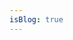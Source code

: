 ```yaml
---
isBlog: true
---
```


<Page />

<script setup>
import Page from '@/views/Hanzi/article/Qianziwen.vue'
</script>